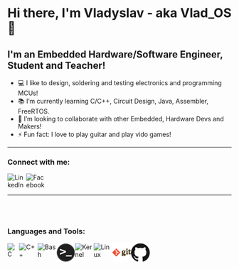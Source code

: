 # Hi there, I'm Vladyslav - aka Vlad_OS👋

## I'm an Embedded Hardware/Software Engineer, Student and Teacher!

- 💻 I like to design, soldering and testing electronics and programming MCUs!
- 📚 I’m currently learning C/C++, Circuit Design, Java, Assembler, FreeRTOS.
- 👯 I’m looking to collaborate with other Embedded, Hardware Devs and Makers!
- ⚡ Fun fact: I love to play guitar and play vido games!

---

### Connect with me:
[<img align="left" alt="LinkedIn" width="42px" src="https://cdn.jsdelivr.net/npm/simple-icons@v3/icons/linkedin.svg" />][linkedin]
[<img align="left" alt="Facebook" width="42px" src="https://cdn.icon-icons.com/icons2/1/PNG/256/social_facebook_fb_35.png" />][facebook]

<br />
<br />

---
<br />
<br />

### Languages and Tools:

<img align="left" alt="C" width="26px" src="https://cdn.iconscout.com/icon/free/png-512/c-programming-569564.png" />
<img align="left" alt="C++" width="42px" src="https://cdn.icon-icons.com/icons2/2148/PNG/512/c_icon_132529.png" />
<img align="left" alt="Bash" width="42px" src="https://cdn.icon-icons.com/icons2/2699/PNG/512/gnu_bash_logo_icon_170080.png" />
<img align="left" alt="Terminal" width="42px" src="https://raw.githubusercontent.com/github/explore/80688e429a7d4ef2fca1e82350fe8e3517d3494d/topics/terminal/terminal.png" />
<img align="left" alt="Kernel" width="42px" src="https://cdn.icon-icons.com/icons2/151/PNG/256/kernel_photoshop_filetypes_21686.png" />
<img align="left" alt="Linux" width="42px" src="https://cdn.icon-icons.com/icons2/195/PNG/256/OS_Linux_23399.png" />
<img align="left" alt="Git" width="42px" src="https://raw.githubusercontent.com/github/explore/80688e429a7d4ef2fca1e82350fe8e3517d3494d/topics/git/git.png" />
<img align="left" alt="GitHub" width="42px" src="https://raw.githubusercontent.com/github/explore/78df643247d429f6cc873026c0622819ad797942/topics/github/github.png" />


<br />
<br />



</details>

[linkedin]: https://linkedin.com/in/vladyslav-bobrykov
[facebook]: https://www.facebook.com/vladyslav.bobrykov
